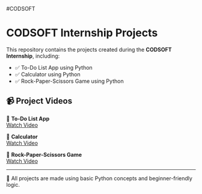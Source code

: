 #CODSOFT
# CODSOFT Internship Projects

This repository contains the projects created during the **CODSOFT Internship**, including:

- ✅ To-Do List App using Python
- ✅ Calculator using Python
- ✅ Rock-Paper-Scissors Game using Python

## 📹 Project Videos

🔹 **To-Do List App**  
[Watch Video](./todolist.mp4)

🔹 **Calculator**  
[Watch Video](./calculatorusingpython.mp4)

🔹 **Rock-Paper-Scissors Game**  
[Watch Video](./rockpapergame.mp4)

---

📌 All projects are made using basic Python concepts and beginner-friendly logic.
